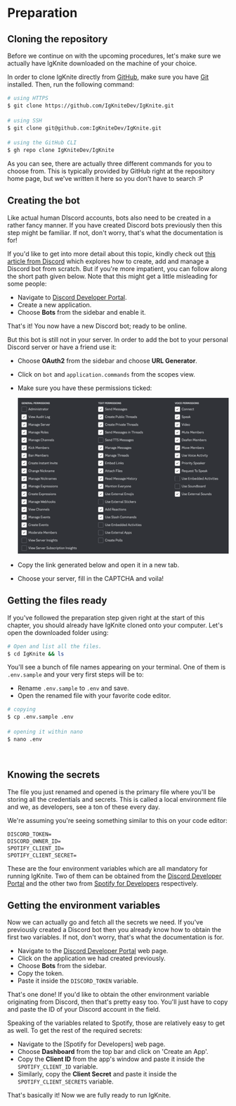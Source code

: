 # Preparation

## Cloning the repository

Before we continue on with the upcoming procedures, let's make sure we actually have IgKnite downloaded on the machine of your choice.

In order to clone IgKnite directly from [GitHub](https://github.com/), make sure you have [Git](https://www.git-scm.com) installed. Then, run the following command:

```bash
# using HTTPS
$ git clone https://github.com/IgKniteDev/IgKnite.git

# using SSH
$ git clone git@github.com:IgKniteDev/IgKnite.git

# using the GitHub CLI
$ gh repo clone IgKniteDev/IgKnite
```

As you can see, there are actually three different commands for you to choose from. This is typically provided by GitHub right at the repository home page, but we've written it here so you don't have to search :P <br>

## Creating the bot

Like actual human DIscord accounts, bots also need to be created in a rather fancy manner. If you have created Discord bots previously then this step might be familiar. If not, don't worry, that's what the documentation is for!

If you'd like to get into more detail about this topic, kindly check out [this article from Discord](https://discord.com/developers/docs/getting-started#creating-an-app) which explores how to create, add and manage a Discord bot from scratch. But if you're more impatient, you can follow along the short path given below. Note that this might get a little misleading for some people:

- Navigate to [Discord Developer Portal](https://discord.com/developers).
- Create a new application.
- Choose **Bots** from the sidebar and enable it.

That's it! You now have a new Discord bot; ready to be online. <br>

But this bot is still not in your server. In order to add the bot to your personal Discord server or have a friend use it:

- Choose **OAuth2** from the sidebar and choose **URL Generator**.
- Click on `bot` and `application.commands` from the scopes view.
- Make sure you have these permissions ticked:

	<img src='static/permissions.png' alt='Permissions'>
	
- Copy the link generated below and open it in a new tab.
- Choose your server, fill in the CAPTCHA and voila! <br>

## Getting the files ready 

If you've followed the preparation step given right at the start of this chapter, you should already have IgKnite cloned onto your computer. Let's open the downloaded folder using:

```bash
# Open and list all the files.
$ cd IgKnite && ls
```

You'll see a bunch of file names appearing on your terminal. One of them is `.env.sample` and your very first steps will be to:

- Rename `.env.sample` to `.env` and save.
- Open the renamed file with your favorite code editor.

```bash
# copying
$ cp .env.sample .env

# opening it within nano
$ nano .env
``` 
<br>

## Knowing the secrets

The file you just renamed and opened is the primary file where you'll be storing all the credentials and secrets. This is called a local environment file and we, as developers, see a ton of these every day. 

We're assuming you're seeing something similar to this on your code editor:

```
DISCORD_TOKEN=
DISCORD_OWNER_ID=
SPOTIFY_CLIENT_ID=
SPOTIFY_CLIENT_SECRET=
```

These are the four environment variables which are all mandatory for running IgKnite. Two of them can be obtained from the [Discord Developer Portal](https://discord.com/developers) and the other two from [Spotify for Developers](https://developer.spotify.com/) respectively. <br>

## Getting the environment variables

Now we can actually go and fetch all the secrets we need. If you've previously created a Discord bot then you already know how to obtain the first two variables. If not, don't worry, that's what the documentation is for.

- Navigate to the [Discord Developer Portal](https://discord.com/developers) web page.
- Click on the application we had created previously.
- Choose **Bots** from the sidebar. 
- Copy the token.
- Paste it inside the `DISCORD_TOKEN` variable.

That's one done! If you'd like to obtain the other environment variable originating from Discord, then that's pretty easy too. You'll just have to copy and paste the ID of your Discord account in the field.

Speaking of the variables related to Spotify, those are relatively easy to get as well. To get the rest of the required secrets:

- Navigate to the [Spotify for Developers] web page.
- Choose **Dashboard** from the top bar and click on 'Create an App'.
- Copy the **Client ID** from the app's window and paste it inside the `SPOTIFY_CLIENT_ID` variable.
- Similarly, copy the **Client Secret** and paste it inside the `SPOTIFY_CLIENT_SECRETS` variable. <br>

That's basically it! Now we are fully ready to run IgKnite.